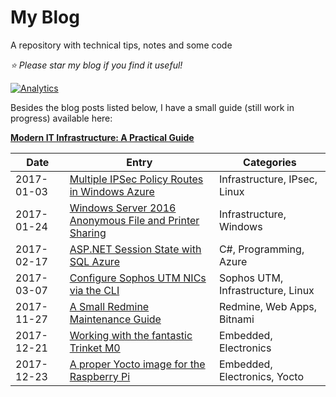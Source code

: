 # My Blog
A repository with technical tips, notes and some code

*:star: Please star my blog if you find it useful!*

[![Analytics](https://ga-beacon.appspot.com/UA-8535255-2/mariodivece/blog/)](https://github.com/igrigorik/ga-beacon)

Besides the blog posts listed below, I have a small guide (still work in progress) available here:

**<a href="https://github.com/mariodivece/blog/tree/master/2017-03-11-modern-it-infrastructure">Modern IT Infrastructure: A Practical Guide</a>**

| Date | Entry | Categories |
|------|-------|------------|
| 2017-01-03 | <a href="https://github.com/mariodivece/blog/tree/master/2017-01-03-strongswan-bridge-azure">Multiple IPSec Policy Routes in Windows Azure</a> | Infrastructure, IPsec, Linux |
| 2017-01-24 | <a href="https://github.com/mariodivece/blog/tree/master/2017-01-24-winserver-shares">Windows Server 2016 Anonymous File and Printer Sharing</a> | Infrastructure, Windows |
| 2017-02-17 | <a href="https://github.com/mariodivece/blog/tree/master/2017-02-17-sql-azure-session-state">ASP.NET Session State with SQL Azure</a> | C#, Programming, Azure |
| 2017-03-07 | <a href="https://github.com/mariodivece/blog/tree/master/2017-03-07-reconfigure-sophos-utm-nics">Configure Sophos UTM NICs via the CLI</a> | Sophos UTM, Infrastructure, Linux |
| 2017-11-27 | <a href="https://github.com/mariodivece/blog/tree/master/2017-11-27-redmine-mainetenance-guide">A Small Redmine Maintenance Guide</a> | Redmine, Web Apps, Bitnami |
| 2017-12-21 | <a href="https://github.com/mariodivece/blog/tree/master/2017-12-21-the-trinket-m0">Working with the fantastic Trinket M0</a> | Embedded, Electronics |
| 2017-12-23 | <a href="https://github.com/mariodivece/blog/tree/master/2017-12-23-rpi-yocto-rocko">A proper Yocto image for the Raspberry Pi</a> | Embedded, Electronics, Yocto |
